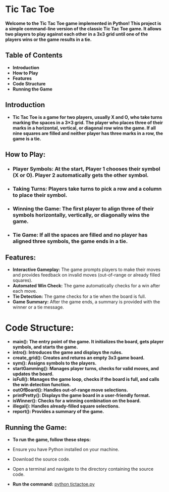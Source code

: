# Tic Tac Toe
**Welcome to the Tic Tac Toe game implemented in Python! This project is a simple command-line version of the classic Tic Tac Toe game. It allows two players to play against each other in a 3x3 grid until one of the players wins or the game results in a tie.**

## Table of Contents
- **Introduction**
- **How to Play**
- **Features**
- **Code Structure**
- **Running the Game**

## Introduction
- **Tic Tac Toe is a game for two players, usually X and O, who take turns marking the spaces in a 3×3 grid. The player who places three of their marks in a horizontal, vertical, or diagonal row wins the game. If all nine squares are filled and neither player has three marks in a row, the game is a tie.**

## How to Play:
- ### Player Symbols: At the start, Player 1 chooses their symbol (X or O). Player 2 automatically gets the other symbol.
- ### Taking Turns: Players take turns to pick a row and a column to place their symbol.
- ### Winning the Game: The first player to align three of their symbols horizontally, vertically, or diagonally wins the game.
- ### Tie Game: If all the spaces are filled and no player has aligned three symbols, the game ends in a tie.
## Features:
- **Interactive Gameplay:** The game prompts players to make their moves and provides feedback on invalid moves (out-of-range or already filled squares).
- **Automated Win Check:** The game automatically checks for a win after each move.
- **Tie Detection:** The game checks for a tie when the board is full.
- **Game Summary:** After the game ends, a summary is provided with the winner or a tie message.
# Code Structure:
- **main(): The entry point of the game. It initializes the board, gets player symbols, and starts the game.**
- **intro(): Introduces the game and displays the rules.**
- **create_grid(): Creates and returns an empty 3x3 game board.**
- **sym(): Assigns symbols to the players.**
- **startGamming(): Manages player turns, checks for valid moves, and updates the board.**
- **isFull(): Manages the game loop, checks if the board is full, and calls the win detection function.**
- **outOfBoard(): Handles out-of-range move selections.**
- **printPretty(): Displays the game board in a user-friendly format.**
- **isWinner(): Checks for a winning combination on the board.**
- **illegal(): Handles already-filled square selections.**
- **report(): Provides a summary of the game.**
## Running the Game:
- **To run the game, follow these steps:**

- Ensure you have Python installed on your machine.

- Download the source code.

- Open a terminal and navigate to the directory containing the source code.

- **Run the command:**
<a href="">python tictactoe.py</a>